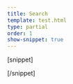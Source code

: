 ```yaml
---
title: Search
template: test.html
type: partial
order: 1
show-snippet: true
---
```

[snippet]
<div class="background--white">
    <span class="icon icon-search--dark"></span>
    <span class="icon icon-search--dark-small"></span>
</div>
<div class="background--ship-grey">
    <span class="icon icon-search--light"></span>
    <span class="icon icon-search--light-small"></span>
</div>
[/snippet]